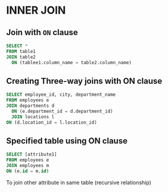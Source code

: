 # INNER JOIN

## Join with `ON` clause
```sql
SELECT *
FROM table1
JOIN table2
  ON (tablee1.column_name = table2.column_name)
```

## Creating Three-way joins with ON clause
```sql
SELECT employee_id, city, department_name
FROM employees e
JOIN departments d
  ON (e.department_id = d.department_id)
  JOIN locations l
ON (d.location_id = l.location_id)
```

## Specified table using ON clause
```sql
SELECT [attribute1]
FROM employees e
JOIN employees m
ON (e.id = m.id)
```

To join other attribute in same table (recursive relationship)
